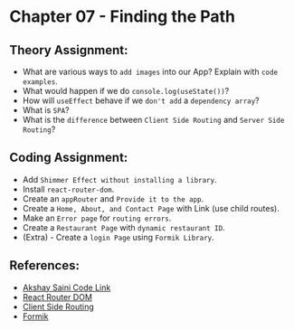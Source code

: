 # Chapter 07 - Finding the Path

## Theory Assignment:

- What are various ways to `add images` into our App? Explain with `code examples`.
- What would happen if we do `console.log(useState())`?
- How will `useEffect` behave if we `don't add` a `dependency array`?
- What is `SPA`?
- What is the `difference` between `Client Side Routing` and `Server Side Routing`?

## Coding Assignment:

- Add `Shimmer Effect without installing a library`.
- Install `react-router-dom`.
- Create an `appRouter` and `Provide it to the app`.
- Create a `Home, About, and Contact Page` with Link (use child routes).
- Make an `Error page` for `routing errors`.
- Create a `Restaurant Page` with `dynamic restaurant ID`.
- (Extra) - Create a `login Page` using `Formik Library`.

## References:

- [Akshay Saini Code Link](https://bitbucket.org/namastedev/namaste-react-live/src/master/)
- [React Router DOM](https://reactrouter.com/en/main)
- [Client Side Routing](https://reactrouter.com/en/main/start/overview)
- [Formik](https://formik.org/)
